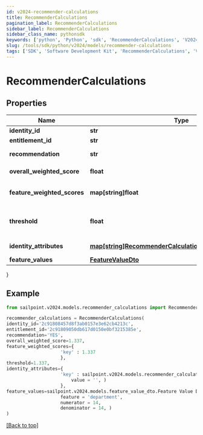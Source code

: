 ```yaml
---
id: v2024-recommender-calculations
title: RecommenderCalculations
pagination_label: RecommenderCalculations
sidebar_label: RecommenderCalculations
sidebar_class_name: pythonsdk
keywords: ['python', 'Python', 'sdk', 'RecommenderCalculations', 'V2024RecommenderCalculations'] 
slug: /tools/sdk/python/v2024/models/recommender-calculations
tags: ['SDK', 'Software Development Kit', 'RecommenderCalculations', 'V2024RecommenderCalculations']
---
```


# RecommenderCalculations


## Properties

Name | Type | Description | Notes
------------ | ------------- | ------------- | -------------
**identity_id** | **str** | The ID of the identity | [optional] 
**entitlement_id** | **str** | The entitlement ID | [optional] 
**recommendation** | **str** | The actual recommendation | [optional] 
**overall_weighted_score** | **float** | The overall weighted score | [optional] 
**feature_weighted_scores** | **map[string]float** | The weighted score of each individual feature | [optional] 
**threshold** | **float** | The configured value against which the overallWeightedScore is compared | [optional] 
**identity_attributes** | [**map[string]RecommenderCalculationsIdentityAttributesValue**](recommender-calculations-identity-attributes-value) | The values for your configured features | [optional] 
**feature_values** | [**FeatureValueDto**](feature-value-dto) |  | [optional] 
}

## Example

```python
from sailpoint.v2024.models.recommender_calculations import RecommenderCalculations

recommender_calculations = RecommenderCalculations(
identity_id='2c91808457d8f3ab0157e3e62cb4213c',
entitlement_id='2c91809050db617d0150e0bf3215385e',
recommendation='YES',
overall_weighted_score=1.337,
feature_weighted_scores={
                    'key' : 1.337
                    },
threshold=1.337,
identity_attributes={
                    'key' : sailpoint.v2024.models.recommender_calculations_identity_attributes_value.RecommenderCalculations_identityAttributes_value(
                        value = '', )
                    },
feature_values=sailpoint.v2024.models.feature_value_dto.Feature Value Dto(
                    feature = 'department', 
                    numerator = 14, 
                    denominator = 14, )
)

```
[[Back to top]](#) 


